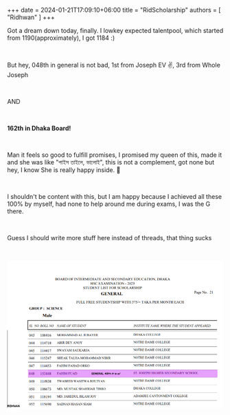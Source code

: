 +++ 
date = 2024-01-21T17:09:10+06:00
title = "RidScholarship"
authors = [ "Ridhwan" ]
+++

Got a dream down today, finally. I lowkey expected talentpool, which started from 1190(approximately), I got 1184 :)

<br>

But hey, 048th in general is not bad, 1st from Joseph EV ✌️, 3rd from Whole Joseph 

<br>

AND

<br>

**162th in Dhaka Board!**

<br>

Man it feels so good to fulfill promises, I promised my queen of this, made it and she was like "পাইস তাইলে, ভালোই", this is not a complement, got none but hey, I know She is really happy inside. 👀

<br>


I shouldn't be content with this, but I am happy because I achieved all these 100% by myself, had none to help around me during exams, I was the G there.

<br>

Guess I should write more stuff here instead of threads, that thing sucks

<br>

![ImgB](/images/scholarship.png)